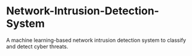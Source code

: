 # Network-Intrusion-Detection-System
A machine learning-based network intrusion detection system to classify and detect cyber threats.
